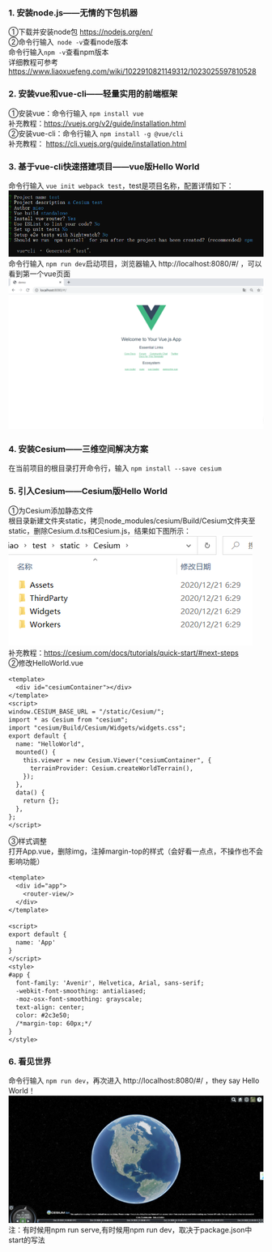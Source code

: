 
### 1. 安装node.js——无情的下包机器
①下载并安装node包 https://nodejs.org/en/  
②命令行输入` node -v`查看node版本  
 命令行输入`npm -v`查看npm版本  
详细教程可参考 https://www.liaoxuefeng.com/wiki/1022910821149312/1023025597810528  
### 2. 安装vue和vue-cli——轻量实用的前端框架 
①安装vue：命令行输入 `npm install vue`  
补充教程：https://vuejs.org/v2/guide/installation.html  
②安装vue-cli：命令行输入 `npm install -g @vue/cli`  
补充教程： https://cli.vuejs.org/guide/installation.html
### 3. 基于vue-cli快速搭建项目——vue版Hello World
命令行输入 `vue init webpack test`，test是项目名称，配置详情如下：  
![vue-cli配置](assets/test-set.png)  
命令行输入 `npm run dev`启动项目，浏览器输入 http://localhost:8080/#/ ，可以看到第一个vue页面  
![vue页面](assets/vue-helloworld.png)
### 4. 安装Cesium——三维空间解决方案  
在当前项目的根目录打开命令行，输入 `npm install --save cesium` 
### 5. 引入Cesium——Cesium版Hello World  
①为Cesium添加静态文件  
根目录新建文件夹static，拷贝node_modules/cesium/Build/Cesium文件夹至static，删除Cesium.d.ts和Cesium.js，结果如下图所示：  
![cesium静态文件配置](assets/static-cesium.png)  
补充教程：https://cesium.com/docs/tutorials/quick-start/#next-steps  
②修改HelloWorld.vue  
```
<template>
  <div id="cesiumContainer"></div>
</template>
<script>
window.CESIUM_BASE_URL = "/static/Cesium/";
import * as Cesium from "cesium";
import "cesium/Build/Cesium/Widgets/widgets.css";
export default {
  name: "HelloWorld",
  mounted() {
    this.viewer = new Cesium.Viewer("cesiumContainer", {
      terrainProvider: Cesium.createWorldTerrain(),
    });
  },
  data() {
    return {};
  },
};
</script>
```
③样式调整   
打开App.vue，删除img，注掉margin-top的样式（会好看一点点，不操作也不会影响功能）
```
<template>
  <div id="app">
    <router-view/>
  </div>
</template>

<script>
export default {
  name: 'App'
}
</script>
<style>
#app {
  font-family: 'Avenir', Helvetica, Arial, sans-serif;
  -webkit-font-smoothing: antialiased;
  -moz-osx-font-smoothing: grayscale;
  text-align: center;
  color: #2c3e50;
  /*margin-top: 60px;*/
}
</style>
```
### 6. 看见世界  
命令行输入 `npm run dev`，再次进入 http://localhost:8080/#/ ，they say Hello World！  
![cesium首页](assets/cesium-hello.png)
注：有时候用npm run serve,有时候用npm run dev，取决于package.json中start的写法
